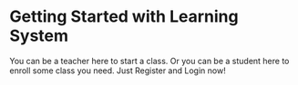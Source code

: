 # Getting Started with Learning System

You can be a teacher here to start a class.
Or you can be a student here to enroll some class you need.
Just Register and Login now!
